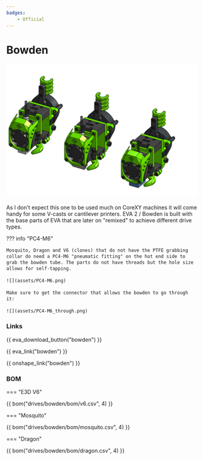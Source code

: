 ```yaml
---
badges:
    - Official
---
```

# Bowden

![preview](assets/__ALL__.png)

As I don't expect this one to be used much on CoreXY machines it will come handy for some V-casts or cantilever printers. EVA 2 / Bowden is built with the base parts of EVA that are later on "remixed" to achieve different drive types.

??? info "PC4-M6"

    Mosquito, Dragon and V6 (clones) that do not have the PTFE grabbing collar do need a PC4-M6 "pneumatic fitting" on the hot end side to grab the bowden tube. The parts do not have threads but the hole size allows for self-tapping.

    ![](assets/PC4-M6.png)

    Make sure to get the connector that allows the bowden to go through it:

    ![](assets/PC4-M6_through.png)


### Links

{{ eva_download_button("bowden") }}

{{ eva_link("bowden") }}

{{ onshape_link("bowden") }}

### BOM

=== "E3D V6"

{{ bom("drives/bowden/bom/v6.csv", 4) }}

=== "Mosquito"

{{ bom("drives/bowden/bom/mosquito.csv", 4) }}

=== "Dragon"

{{ bom("drives/bowden/bom/dragon.csv", 4) }}
